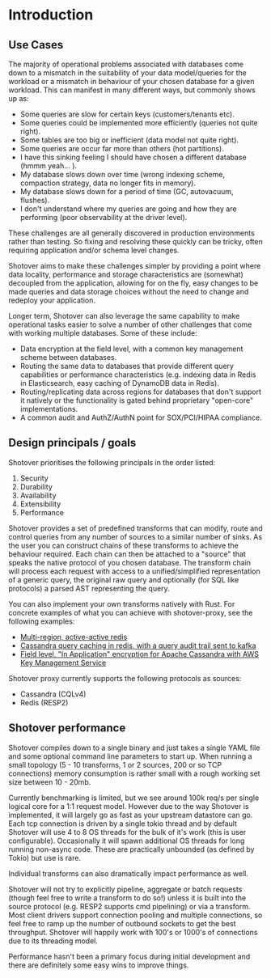 # Introduction

## Use Cases

The majority of operational problems associated with databases come down to a mismatch in the suitability of your data 
model/queries for the workload or a mismatch in behaviour of your chosen database for a given workload. This can manifest 
in many different ways, but commonly shows up as:

* Some queries are slow for certain keys (customers/tenants etc).
* Some queries could be implemented more efficiently (queries not quite right).
* Some tables are too big or inefficient (data model not quite right).
* Some queries are occur far more than others (hot partitions).
* I have this sinking feeling I should have chosen a different database (hmmm yeah... ).
* My database slows down over time (wrong indexing scheme, compaction strategy, data no longer fits in memory).
* My database slows down for a period of time (GC, autovacuum, flushes).
* I don't understand where my queries are going and how they are performing (poor observability at the driver level).

These challenges are all generally discovered in production environments rather than testing. So fixing and resolving these quickly can be tricky, often requiring application and/or schema level changes.

Shotover aims to make these challenges simpler by providing a point where data locality, performance and storage characteristics are (somewhat) decoupled from the application, allowing for on the fly, easy changes to be made queries and data storage choices without the need to change and redeploy your application.

Longer term, Shotover can also leverage the same capability to make operational tasks easier to solve a number of other challenges that come with working multiple databases. Some of these include:

* Data encryption at the field level, with a common key management scheme between databases.
* Routing the same data to databases that provide different query capabilities or performance characteristics (e.g. indexing data in Redis in Elasticsearch, easy caching of DynamoDB data in Redis).
* Routing/replicating data across regions for databases that don't support it natively or the functionality is gated behind proprietary "open-core" implementations.
* A common audit and AuthZ/AuthN point for SOX/PCI/HIPAA compliance.

## Design principals / goals

Shotover prioritises the following principals in the order listed:

1. Security
2. Durability
3. Availability
4. Extensibility
5. Performance

Shotover provides a set of predefined transforms that can modify, route and control queries from any number of sources to a similar number of sinks. As the user you can construct chains of these transforms to achieve the behaviour required. Each chain can then be attached to a "source" that speaks the native protocol of you chosen database. The transform chain will process each request with access to a unified/simplified representation of a generic query, the original raw query and optionally (for SQL like protocols) a parsed AST representing the query.

You can also implement your own transforms natively with Rust. For concrete examples of what you can achieve with shotover-proxy, see the following examples:

* [Multi-region, active-active redis](../examples/redis-multi)
* [Cassandra query caching in redis, with a query audit trail sent to kafka](../examples/cass-redis-kafka)
* [Field level, "In Application" encryption for Apache Cassandra with AWS Key Management Service](../examples/cassandra-encryption)

Shotover proxy currently supports the following protocols as sources:

* Cassandra (CQLv4)
* Redis (RESP2)

## Shotover performance

Shotover compiles down to a single binary and just takes a single YAML file and some optional command line parameters to start up. When running a small topology (5 - 10 transforms, 1 or 2 sources, 200 or so TCP connections) memory consumption is rather small with a rough working set size between 10 - 20mb.

Currently benchmarking is limited, but we see around 100k req/s per single logical core for a 1:1 request model. However due to the way Shotover is implemented, it will largely go as fast as your upstream datastore can go. Each tcp connection is driven by a single tokio thread and by default Shotover will use 4 to 8 OS threads for the bulk of it's work (this is user configurable). Occasionally it will spawn additional OS threads for long running non-async code. These are practically unbounded (as defined by Tokio) but use is rare.

Individual transforms can also dramatically impact performance as well.

Shotover will not try to explicitly pipeline, aggregate or batch requests (though feel free to write a transform to do so!) unless it is built into the source protocol (e.g. RESP2 supports cmd pipelining) or via a transform. Most client drivers support connection pooling and multiple connections, so feel free to ramp up the number of outbound sockets to get the best throughput. Shotover will happily work with 100's or 1000's of connections due to its threading model.

Performance hasn't been a primary focus during initial development and there are definitely some easy wins to improve things.
